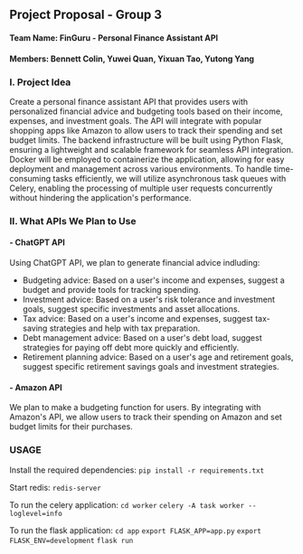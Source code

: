 ## Project Proposal - Group 3
#### Team Name: FinGuru - Personal Finance Assistant API
#### Members: Bennett Colin, Yuwei Quan, Yixuan Tao, Yutong Yang


### I. Project Idea
Create a personal finance assistant API that provides users with personalized financial advice and budgeting tools based on their income, expenses, and investment goals. The API will integrate with popular shopping apps like Amazon to allow users to track their spending and set budget limits. 
The backend infrastructure will be built using Python Flask, ensuring a lightweight and scalable framework for seamless API integration. Docker will be employed to containerize the application, allowing for easy deployment and management across various environments. To handle time-consuming tasks efficiently, we will utilize asynchronous task queues with Celery, enabling the processing of multiple user requests concurrently without hindering the application's performance. 


### II. What APIs We Plan to Use
#### - ChatGPT API
Using ChatGPT API, we plan to generate financial advice indluding:
- Budgeting advice: Based on a user's income and expenses, suggest a budget and provide tools for tracking spending.
- Investment advice: Based on a user's risk tolerance and investment goals, suggest specific investments and asset allocations.
- Tax advice: Based on a user's income and expenses, suggest tax-saving strategies and help with tax preparation.
- Debt management advice: Based on a user's debt load, suggest strategies for paying off debt more quickly and efficiently.
- Retirement planning advice: Based on a user's age and retirement goals, suggest specific retirement savings goals and investment strategies.

#### - Amazon API
We plan to make a budgeting function for users. By integrating with Amazon's API, we allow users to track their spending on Amazon and set budget limits for their purchases.


### USAGE
Install the required dependencies:
`pip install -r requirements.txt`

Start redis:
`redis-server`

To run the celery application:
`cd worker`
`celery -A task worker --loglevel=info`

To run the flask application:
`cd app`
`export FLASK_APP=app.py`
`export FLASK_ENV=development`
`flask run`


<!-- cd app
export FLASK_APP=app.py
export FLASK_ENV=development
flask run -->